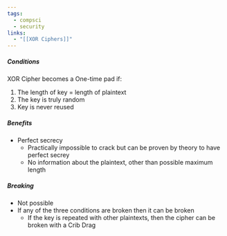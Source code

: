```yaml
---
tags:
  - compsci
  - security
links:
  - "[[XOR Ciphers]]"
---
```

##### Conditions
XOR Cipher becomes a One-time pad if:
1. The length of key = length of plaintext
2. The key is truly random
3. Key is never reused
##### Benefits
- Perfect secrecy
	- Practically impossible to crack but can be proven by theory to have perfect secrey
	- No information about the plaintext, other than possible maximum length
##### Breaking
- Not possible
- If any of the three conditions are broken then it can be broken
	- If the key is repeated with other plaintexts, then the cipher can be broken with a Crib Drag
